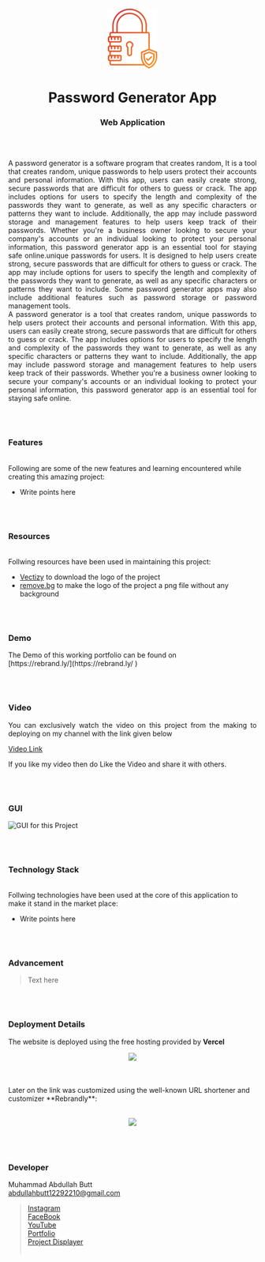 
 
 
 <p align="center">
  <img src = "/img/logo.png" width="100">
</p>

<h1 align="center">
  Password Generator App
</h1>

<h3 align="center">
  Web Application
</h3>


<br><br>

<p align="justify">
A password generator is a software program that creates random, It  is a tool that creates random, unique passwords to help users protect their accounts and personal information. With this app, users can easily create strong, secure passwords that are difficult for others to guess or crack. The app includes options for users to specify the length and complexity of the passwords they want to generate, as well as any specific characters or patterns they want to include. Additionally, the app may include password storage and management features to help users keep track of their passwords. Whether you're a business owner looking to secure your company's accounts or an individual looking to protect your personal information, this password generator app is an essential tool for staying safe online.unique passwords for users. It is designed to help users create strong, secure passwords that are difficult for others to guess or crack. The app may include options for users to specify the length and complexity of the passwords they want to generate, as well as any specific characters or patterns they want to include. Some password generator apps may also include additional features such as password storage or password management tools. <br>
A password generator is a tool that creates random, unique passwords to help users protect their accounts and personal information. With this app, users can easily create strong, secure passwords that are difficult for others to guess or crack. The app includes options for users to specify the length and complexity of the passwords they want to generate, as well as any specific characters or patterns they want to include. Additionally, the app may include password storage and management features to help users keep track of their passwords. Whether you're a business owner looking to secure your company's accounts or an individual looking to protect your personal information, this password generator app is an essential tool for staying safe online. <br>
</p>


<br><br>
<!-- ................................................................................................................................. -->


### Features
<br>
Following are some of the new features and learning encountered while creating this amazing project:

- Write points here


<br><br>
<!-- ................................................................................................................................. -->


### Resources
<br>
Follwing resources have been used in maintaining this project:

- [Vectizy](https://www.vecteezy.com/vector-art/8328585-password-locked-icon-style) to download the logo of the project
- [remove.bg](https://www.remove.bg/) to make the logo of the project a png file without any background


<br><br>
<!-- ................................................................................................................................. -->


### Demo
<p align="justify">
  The Demo of this working portfolio can be found on <br>
  [https://rebrand.ly/](https://rebrand.ly/ )
</p>


<br><br>
<!-- ................................................................................................................................. -->



### Video
<p align="justify">
You can exclusively watch the video on this project from the making to deploying on my     channel with the link given below<br>

  [Video Link](# ) <br>

  If you like my video then do Like the Video and share it with others.
</p>


<br><br>
<!-- ................................................................................................................................. -->



### GUI
![GUI for this Project](path)


<br><br>
<!-- ................................................................................................................................. -->




### Technology Stack
<br>
Follwing technologies have been used at the core of this application to make it stand in the market place:

- Write points here


<br><br>
<!-- ................................................................................................................................. -->


### Advancement

> Text here

<br><br>
<!-- ................................................................................................................................. -->


### Deployment Details

The website is deployed using the free hosting provided by **Vercel**
<p align = "center">
  <img src = "https://branditechture.agency/brand-logos/wp-content/uploads/wpdm-cache/Vercel-900x0.png" width = "300">
</p>
<br><br>
Later on the link was customized using the well-known URL shortener and customizer **Rebrandly**:<br><br>
<p align = "center">
  <img src = "https://www.rebrandly.com/images/URL-Shortener.fileextension.svg" width = "300">
</p>


<br><br>
<!-- ................................................................................................................................. -->


### Developer

Muhammad Abdullah Butt <br>
abdullahbutt12292210@gmail.com <br>
> [Instagram](https://www.instagram.com/abdullah.butt.22/)<br>
> [FaceBook](https://www.facebook.com/profile.php?id=100076291614529)<br>
> [YouTube](https://www.youtube.com/channel/UCnuOFQyMywg-KuoN-lmav1Q)<br>
> [Portfolio](https://rebrand.ly/MuhammadAbdullahButt_MABCORP)<br>
> [Project Displayer]( https://rebrand.ly/ProjectDisplayer_MABCORP)
<br><br>
<!-- ................................................................................................................................. -->







